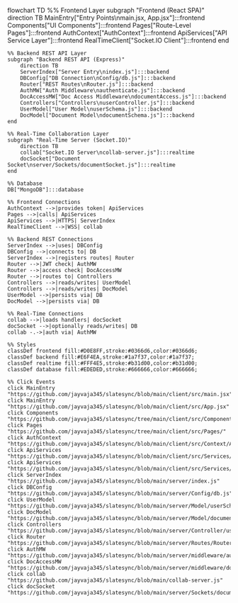 flowchart TD
    %% Frontend Layer
    subgraph "Frontend (React SPA)" 
        direction TB
        MainEntry["Entry Points\nmain.jsx, App.jsx"]:::frontend
        Components["UI Components"]:::frontend
        Pages["Route-Level Pages"]:::frontend
        AuthContext["AuthContext"]:::frontend
        ApiServices["API Service Layer"]:::frontend
        RealTimeClient["Socket.IO Client"]:::frontend
    end

    %% Backend REST API Layer
    subgraph "Backend REST API (Express)" 
        direction TB
        ServerIndex["Server Entry\nindex.js"]:::backend
        DBConfig["DB Connection\nConfig/db.js"]:::backend
        Router["REST Routes\nRouter.js"]:::backend
        AuthMW["Auth Middleware\nauthenticate.js"]:::backend
        DocAccessMW["Doc Access Middleware\ndocumentAccess.js"]:::backend
        Controllers["Controllers\nuserController.js"]:::backend
        UserModel["User Model\nuserSchema.js"]:::backend
        DocModel["Document Model\ndocumentSchema.js"]:::backend
    end

    %% Real-Time Collaboration Layer
    subgraph "Real-Time Server (Socket.IO)" 
        direction TB
        collab["Socket.IO Server\ncollab-server.js"]:::realtime
        docSocket["Document Socket\nserver/Sockets/documentSocket.js"]:::realtime
    end

    %% Database
    DB["MongoDB"]:::database

    %% Frontend Connections
    AuthContext -->|provides token| ApiServices
    Pages -->|calls| ApiServices
    ApiServices -->|HTTPS| ServerIndex
    RealTimeClient -->|WSS| collab

    %% Backend REST Connections
    ServerIndex -->|uses| DBConfig
    DBConfig -->|connects to| DB
    ServerIndex -->|registers routes| Router
    Router -->|JWT check| AuthMW
    Router -->|access check| DocAccessMW
    Router -->|routes to| Controllers
    Controllers -->|reads/writes| UserModel
    Controllers -->|reads/writes| DocModel
    UserModel -->|persists via| DB
    DocModel -->|persists via| DB

    %% Real-Time Connections
    collab -->|loads handlers| docSocket
    docSocket -->|optionally reads/writes| DB
    collab -.->|auth via| AuthMW

    %% Styles
    classDef frontend fill:#D0E8FF,stroke:#0366d6,color:#0366d6;
    classDef backend fill:#E6F4EA,stroke:#1a7f37,color:#1a7f37;
    classDef realtime fill:#FFF4E5,stroke:#b31d00,color:#b31d00;
    classDef database fill:#EDEDED,stroke:#666666,color:#666666;

    %% Click Events
    click MainEntry "https://github.com/jayvaja345/slatesync/blob/main/client/src/main.jsx"
    click MainEntry "https://github.com/jayvaja345/slatesync/blob/main/client/src/App.jsx"
    click Components "https://github.com/jayvaja345/slatesync/tree/main/client/src/Components/"
    click Pages "https://github.com/jayvaja345/slatesync/tree/main/client/src/Pages/"
    click AuthContext "https://github.com/jayvaja345/slatesync/blob/main/client/src/Context/AuthContext.jsx"
    click ApiServices "https://github.com/jayvaja345/slatesync/blob/main/client/src/Services/Apis.jsx"
    click ApiServices "https://github.com/jayvaja345/slatesync/blob/main/client/src/Services/ApiCall.jsx"
    click ServerIndex "https://github.com/jayvaja345/slatesync/blob/main/server/index.js"
    click DBConfig "https://github.com/jayvaja345/slatesync/blob/main/server/Config/db.js"
    click UserModel "https://github.com/jayvaja345/slatesync/blob/main/server/Model/userSchema.js"
    click DocModel "https://github.com/jayvaja345/slatesync/blob/main/server/Model/documentSchema.js"
    click Controllers "https://github.com/jayvaja345/slatesync/blob/main/server/Controller/userController.js"
    click Router "https://github.com/jayvaja345/slatesync/blob/main/server/Routes/Router.js"
    click AuthMW "https://github.com/jayvaja345/slatesync/blob/main/server/middleware/authenticate.js"
    click DocAccessMW "https://github.com/jayvaja345/slatesync/blob/main/server/middleware/documentAccess.js"
    click collab "https://github.com/jayvaja345/slatesync/blob/main/collab-server.js"
    click docSocket "https://github.com/jayvaja345/slatesync/blob/main/server/Sockets/documentSocket.js"
